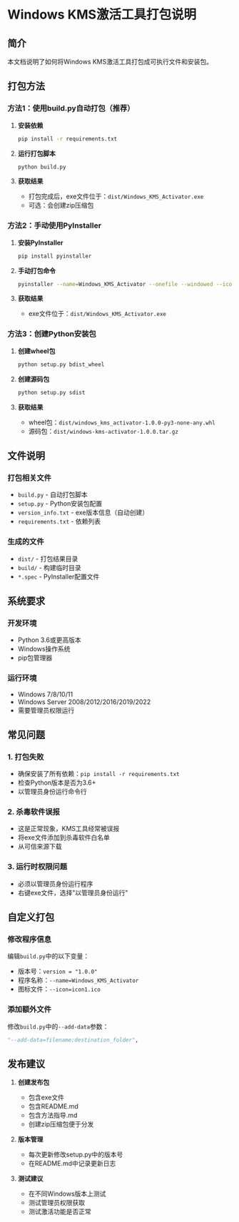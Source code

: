 # Windows KMS激活工具打包说明

## 简介
本文档说明了如何将Windows KMS激活工具打包成可执行文件和安装包。

## 打包方法

### 方法1：使用build.py自动打包（推荐）

1. **安装依赖**
   ```bash
   pip install -r requirements.txt
   ```

2. **运行打包脚本**
   ```bash
   python build.py
   ```

3. **获取结果**
   - 打包完成后，exe文件位于：`dist/Windows_KMS_Activator.exe`
   - 可选：会创建zip压缩包

### 方法2：手动使用PyInstaller

1. **安装PyInstaller**
   ```bash
   pip install pyinstaller
   ```

2. **手动打包命令**
   ```bash
   pyinstaller --name=Windows_KMS_Activator --onefile --windowed --icon=icon1.ico kms_activator.py
   ```

3. **获取结果**
   - exe文件位于：`dist/Windows_KMS_Activator.exe`

### 方法3：创建Python安装包

1. **创建wheel包**
   ```bash
   python setup.py bdist_wheel
   ```

2. **创建源码包**
   ```bash
   python setup.py sdist
   ```

3. **获取结果**
   - wheel包：`dist/windows_kms_activator-1.0.0-py3-none-any.whl`
   - 源码包：`dist/windows-kms-activator-1.0.0.tar.gz`

## 文件说明

### 打包相关文件
- `build.py` - 自动打包脚本
- `setup.py` - Python安装包配置
- `version_info.txt` - exe版本信息（自动创建）
- `requirements.txt` - 依赖列表

### 生成的文件
- `dist/` - 打包结果目录
- `build/` - 构建临时目录
- `*.spec` - PyInstaller配置文件

## 系统要求

### 开发环境
- Python 3.6或更高版本
- Windows操作系统
- pip包管理器

### 运行环境
- Windows 7/8/10/11
- Windows Server 2008/2012/2016/2019/2022
- 需要管理员权限运行

## 常见问题

### 1. 打包失败
- 确保安装了所有依赖：`pip install -r requirements.txt`
- 检查Python版本是否为3.6+
- 以管理员身份运行命令行

### 2. 杀毒软件误报
- 这是正常现象，KMS工具经常被误报
- 将exe文件添加到杀毒软件白名单
- 从可信来源下载

### 3. 运行时权限问题
- 必须以管理员身份运行程序
- 右键exe文件，选择"以管理员身份运行"

## 自定义打包

### 修改程序信息
编辑`build.py`中的以下变量：
- 版本号：`version = "1.0.0"`
- 程序名称：`--name=Windows_KMS_Activator`
- 图标文件：`--icon=icon1.ico`

### 添加额外文件
修改`build.py`中的`--add-data`参数：
```python
"--add-data=filename;destination_folder",
```

## 发布建议

1. **创建发布包**
   - 包含exe文件
   - 包含README.md
   - 包含方法指导.md
   - 创建zip压缩包便于分发

2. **版本管理**
   - 每次更新修改setup.py中的版本号
   - 在README.md中记录更新日志

3. **测试建议**
   - 在不同Windows版本上测试
   - 测试管理员权限获取
   - 测试激活功能是否正常